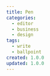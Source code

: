 ```yaml
---
title: Pen
categories:
  - editor
  - business
  - design
tags:
  - write
  - ballpoint
created: 1.0.0
updated: 1.0.0
---
```

